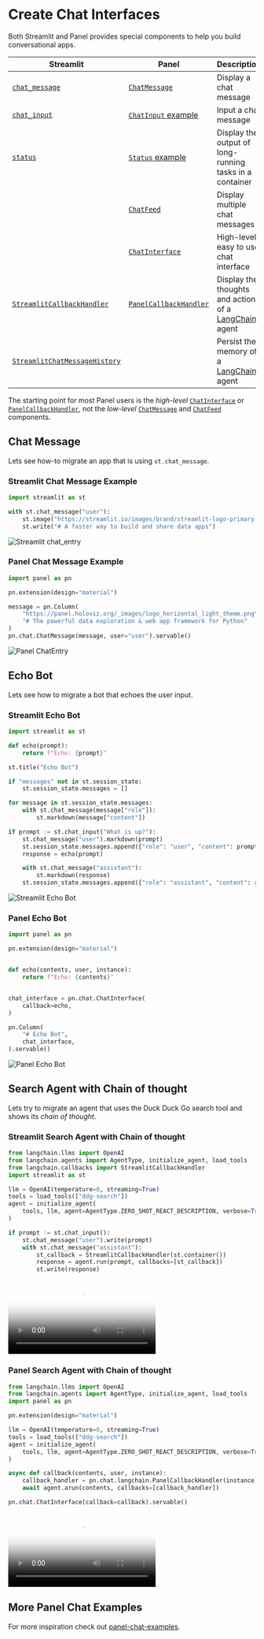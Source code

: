 # Create Chat Interfaces

Both Streamlit and Panel provides special components to help you build conversational apps.

| Streamlit            | Panel               | Description                            |
| -------------------- | ------------------- | -------------------------------------- |
| [`chat_message`](https://docs.streamlit.io/library/api-reference/chat/st.chat_message)    | [`ChatMessage`](../../reference/chat/ChatMessage.md) | Display a chat message  |
| [`chat_input`](https://docs.streamlit.io/library/api-reference/chat/st.chat_input) |  [`ChatInput` example](https://holoviz-topics.github.io/panel-chat-examples/components/#chat_input) | Input a chat message |
| [`status`](https://docs.streamlit.io/library/api-reference/status/st.status) | [`Status` example](https://holoviz-topics.github.io/panel-chat-examples/components/#status) | Display the output of long-running tasks in a container |
|                      | [`ChatFeed`](../../reference/chat/ChatFeed.md)  | Display multiple chat messages         |
|                      | [`ChatInterface`](../../reference/chat/ChatInterface.md)  | High-level, easy to use chat interface |
| [`StreamlitCallbackHandler`](https://python.langchain.com/docs/integrations/callbacks/streamlit) | [`PanelCallbackHandler`](../../reference/chat/PanelCallbackHandler.md) | Display the thoughts and actions of a [LangChain](https://python.langchain.com/docs/get_started/introduction) agent |
| [`StreamlitChatMessageHistory`](https://python.langchain.com/docs/integrations/memory/streamlit_chat_message_history) |  | Persist the memory of a [LangChain](https://python.langchain.com/docs/get_started/introduction) agent |

The starting point for most Panel users is the *high-level* [`ChatInterface`](../../reference/chat/ChatInterface.md) or [`PanelCallbackHandler`](../../reference/chat/PanelCallbackHandler.md), not the *low-level* [`ChatMessage`](../../reference/chat/ChatMessage.md) and [`ChatFeed`](../../reference/chat/ChatFeed.md) components.

## Chat Message

Lets see how-to migrate an app that is using `st.chat_message`.

### Streamlit Chat Message Example

```python
import streamlit as st

with st.chat_message("user"):
    st.image("https://streamlit.io/images/brand/streamlit-logo-primary-colormark-darktext.png")
    st.write("# A faster way to build and share data apps")
```

![Streamlit chat_entry](../../_static/images/streamlit_chat_message.png)

### Panel Chat Message Example

```python
import panel as pn

pn.extension(design="material")

message = pn.Column(
    "https://panel.holoviz.org/_images/logo_horizontal_light_theme.png",
    "# The powerful data exploration & web app framework for Python"
)
pn.chat.ChatMessage(message, user="user").servable()
```

![Panel ChatEntry](../../_static/images/panel_chat_entry.png)

## Echo Bot

Lets see how to migrate a bot that echoes the user input.

### Streamlit Echo Bot

```python
import streamlit as st

def echo(prompt):
    return f"Echo: {prompt}"

st.title("Echo Bot")

if "messages" not in st.session_state:
    st.session_state.messages = []

for message in st.session_state.messages:
    with st.chat_message(message["role"]):
        st.markdown(message["content"])

if prompt := st.chat_input("What is up?"):
    st.chat_message("user").markdown(prompt)
    st.session_state.messages.append({"role": "user", "content": prompt})
    response = echo(prompt)

    with st.chat_message("assistant"):
        st.markdown(response)
    st.session_state.messages.append({"role": "assistant", "content": response})
```

![Streamlit Echo Bot](../../_static/images/streamlit_echo_bot.png)

### Panel Echo Bot

```python
import panel as pn

pn.extension(design="material")


def echo(contents, user, instance):
    return f"Echo: {contents}"


chat_interface = pn.chat.ChatInterface(
    callback=echo,
)

pn.Column(
    "# Echo Bot",
    chat_interface,
).servable()
```

![Panel Echo Bot](../../_static/images/panel_echo_bot.png)

## Search Agent with Chain of thought

Lets try to migrate an agent that uses the Duck Duck Go search tool and shows its
*chain of thought*.

### Streamlit Search Agent with Chain of thought

```python
from langchain.llms import OpenAI
from langchain.agents import AgentType, initialize_agent, load_tools
from langchain.callbacks import StreamlitCallbackHandler
import streamlit as st

llm = OpenAI(temperature=0, streaming=True)
tools = load_tools(["ddg-search"])
agent = initialize_agent(
    tools, llm, agent=AgentType.ZERO_SHOT_REACT_DESCRIPTION, verbose=True
)

if prompt := st.chat_input():
    st.chat_message("user").write(prompt)
    with st.chat_message("assistant"):
        st_callback = StreamlitCallbackHandler(st.container())
        response = agent.run(prompt, callbacks=[st_callback])
        st.write(response)
```

<video controls="" poster="../../_static/images/streamlit_callback_handler.png" style="max-height: 400px; max-width: 100%;">
    <source src="https://assets.holoviz.org/panel/how_to/streamlit_migration/streamlit_callback_handler.mp4" type="video/mp4">
    Your browser does not support the video tag.
</video>

### Panel Search Agent with Chain of thought

```python
from langchain.llms import OpenAI
from langchain.agents import AgentType, initialize_agent, load_tools
import panel as pn

pn.extension(design="material")

llm = OpenAI(temperature=0, streaming=True)
tools = load_tools(["ddg-search"])
agent = initialize_agent(
    tools, llm, agent=AgentType.ZERO_SHOT_REACT_DESCRIPTION, verbose=True,
)

async def callback(contents, user, instance):
    callback_handler = pn.chat.langchain.PanelCallbackHandler(instance)
    await agent.arun(contents, callbacks=[callback_handler])

pn.chat.ChatInterface(callback=callback).servable()
```

<video controls="" poster="../../_static/images/panel_callback_handler.png" style="max-height: 400px; max-width: 100%;">
    <source src="https://assets.holoviz.org/panel/how_to/streamlit_migration/panel_callback_handler.mp4" type="video/mp4">
    Your browser does not support the video tag.
</video>

## More Panel Chat Examples

For more inspiration check out [panel-chat-examples](https://holoviz-topics.github.io/panel-chat-examples/).
